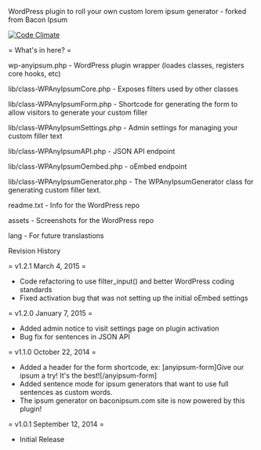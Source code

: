 WordPress plugin to roll your own custom lorem ipsum generator - forked from Bacon Ipsum

[![Code Climate](https://codeclimate.com/github/petenelson/wp-any-ipsum/badges/gpa.svg)](https://codeclimate.com/github/petenelson/wp-any-ipsum)

= What's in here? =

wp-anyipsum.php - WordPress plugin wrapper (loades classes, registers core hooks, etc)

lib/class-WPAnyIpsumCore.php - Exposes filters used by other classes

lib/class-WPAnyIpsumForm.php - Shortcode for generating the form to allow visitors to generate your custom filler

lib/class-WPAnyIpsumSettings.php - Admin settings for managing your custom filler text

lib/class-WPAnyIpsumAPI.php - JSON API endpoint

lib/class-WPAnyIpsumOembed.php - oEmbed endpoint

lib/class-WPAnyIpsumGenerator.php - The WPAnyIpsumGenerator class for generating custom filler text.

readme.txt - Info for the WordPress repo

assets - Screenshots for the WordPress repo

lang - For future translastions


Revision History

= v1.2.1 March 4, 2015 =
* Code refactoring to use filter_input() and better WordPress coding standards
* Fixed activation bug that was not setting up the initial oEmbed settings

= v1.2.0 January 7, 2015 =
* Added admin notice to visit settings page on plugin activation
* Bug fix for sentences in JSON API

= v1.1.0 October 22, 2014 =
* Added a header for the form shortcode, ex: [anyipsum-form]Give our ipsum a try!  It's the best![/anyipsum-form]
* Added sentence mode for ipsum generators that want to use full sentences as custom words.
* The ipsum generator on baconipsum.com site is now powered by this plugin!

= v1.0.1 September 12, 2014 =
* Initial Release

